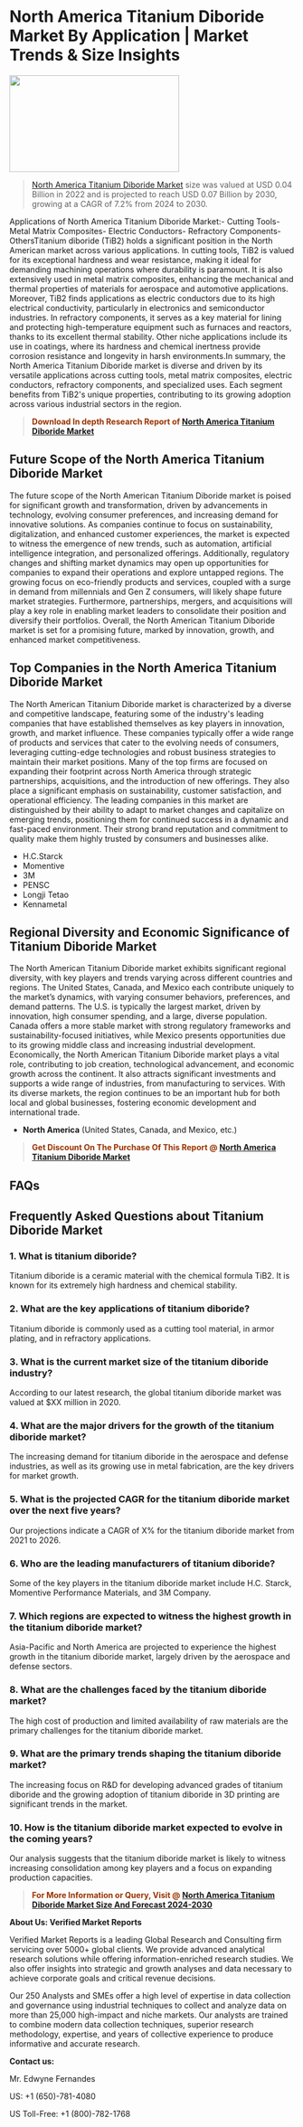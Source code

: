 <p><h1>North America Titanium Diboride Market By Application | Market Trends & Size Insights</h1><p><img class="aligncenter size-medium wp-image-105565" src="https://ffe5etoiles.com/wp-content/uploads/2025/01/MST7-300x171.png" alt="" width="300" height="171" /></p><blockquote><p><a href="https://www.verifiedmarketreports.com/download-sample/?rid=77728&utm_source=Github-NA&utm_medium=384" target="_blank">North America Titanium Diboride Market</a> size was valued at USD 0.04 Billion in 2022 and is projected to reach USD 0.07 Billion by 2030, growing at a CAGR of 7.2% from 2024 to 2030.</p></blockquote>Applications of North America Titanium Diboride Market:- Cutting Tools- Metal Matrix Composites- Electric Conductors- Refractory Components- OthersTitanium diboride (TiB2) holds a significant position in the North American market across various applications. In cutting tools, TiB2 is valued for its exceptional hardness and wear resistance, making it ideal for demanding machining operations where durability is paramount. It is also extensively used in metal matrix composites, enhancing the mechanical and thermal properties of materials for aerospace and automotive applications. Moreover, TiB2 finds applications as electric conductors due to its high electrical conductivity, particularly in electronics and semiconductor industries. In refractory components, it serves as a key material for lining and protecting high-temperature equipment such as furnaces and reactors, thanks to its excellent thermal stability. Other niche applications include its use in coatings, where its hardness and chemical inertness provide corrosion resistance and longevity in harsh environments.In summary, the North America Titanium Diboride market is diverse and driven by its versatile applications across cutting tools, metal matrix composites, electric conductors, refractory components, and specialized uses. Each segment benefits from TiB2's unique properties, contributing to its growing adoption across various industrial sectors in the region.</p><blockquote><p><span style="color: #993300;"><strong>Download In depth Research Report of <a href="https://www.verifiedmarketreports.com/download-sample/?rid=77728&utm_source=Github-NA&utm_medium=384">North America Titanium Diboride Market</a></strong></span></p></blockquote><h2>Future Scope of the North America Titanium Diboride Market</h2><p>The future scope of the North American Titanium Diboride market is poised for significant growth and transformation, driven by advancements in technology, evolving consumer preferences, and increasing demand for innovative solutions. As companies continue to focus on sustainability, digitalization, and enhanced customer experiences, the market is expected to witness the emergence of new trends, such as automation, artificial intelligence integration, and personalized offerings. Additionally, regulatory changes and shifting market dynamics may open up opportunities for companies to expand their operations and explore untapped regions. The growing focus on eco-friendly products and services, coupled with a surge in demand from millennials and Gen Z consumers, will likely shape future market strategies. Furthermore, partnerships, mergers, and acquisitions will play a key role in enabling market leaders to consolidate their position and diversify their portfolios. Overall, the North American Titanium Diboride market is set for a promising future, marked by innovation, growth, and enhanced market competitiveness.</p><h2>Top Companies in the North America Titanium Diboride Market</h2><p>The North American Titanium Diboride market is characterized by a diverse and competitive landscape, featuring some of the industry's leading companies that have established themselves as key players in innovation, growth, and market influence. These companies typically offer a wide range of products and services that cater to the evolving needs of consumers, leveraging cutting-edge technologies and robust business strategies to maintain their market positions. Many of the top firms are focused on expanding their footprint across North America through strategic partnerships, acquisitions, and the introduction of new offerings. They also place a significant emphasis on sustainability, customer satisfaction, and operational efficiency. The leading companies in this market are distinguished by their ability to adapt to market changes and capitalize on emerging trends, positioning them for continued success in a dynamic and fast-paced environment. Their strong brand reputation and commitment to quality make them highly trusted by consumers and businesses alike.</p><p><ul><li>H.C.Starck </li><li> Momentive </li><li> 3M </li><li> PENSC </li><li> Longji Tetao </li><li> Kennametal</li></ul></p><h2>Regional Diversity and Economic Significance of Titanium Diboride Market</h2><p>The North American Titanium Diboride market exhibits significant regional diversity, with key players and trends varying across different countries and regions. The United States, Canada, and Mexico each contribute uniquely to the market’s dynamics, with varying consumer behaviors, preferences, and demand patterns. The U.S. is typically the largest market, driven by innovation, high consumer spending, and a large, diverse population. Canada offers a more stable market with strong regulatory frameworks and sustainability-focused initiatives, while Mexico presents opportunities due to its growing middle class and increasing industrial development. Economically, the North American Titanium Diboride market plays a vital role, contributing to job creation, technological advancement, and economic growth across the continent. It also attracts significant investments and supports a wide range of industries, from manufacturing to services. With its diverse markets, the region continues to be an important hub for both local and global businesses, fostering economic development and international trade.</p><ul> <li><strong>North America</strong> (United States, Canada, and Mexico, etc.)</li></ul><blockquote><p><span style="color: #993300;"><strong>Get Discount On The Purchase Of This Report @ <a href="https://www.verifiedmarketreports.com/ask-for-discount/?rid=77728&utm_source=Github-NA&utm_medium=384">North America Titanium Diboride Market</a></strong></span></p></blockquote><h2>FAQs</h2><p><h2>Frequently Asked Questions about Titanium Diboride Market</h2><h3>1. What is titanium diboride?</div><div></h3><p>Titanium diboride is a ceramic material with the chemical formula TiB2. It is known for its extremely high hardness and chemical stability.</p><h3>2. What are the key applications of titanium diboride?</div><div></h3><p>Titanium diboride is commonly used as a cutting tool material, in armor plating, and in refractory applications.</p><h3>3. What is the current market size of the titanium diboride industry?</div><div></h3><p>According to our latest research, the global titanium diboride market was valued at $XX million in 2020.</p><h3>4. What are the major drivers for the growth of the titanium diboride market?</div><div></h3><p>The increasing demand for titanium diboride in the aerospace and defense industries, as well as its growing use in metal fabrication, are the key drivers for market growth.</p><h3>5. What is the projected CAGR for the titanium diboride market over the next five years?</div><div></h3><p>Our projections indicate a CAGR of X% for the titanium diboride market from 2021 to 2026.</p><h3>6. Who are the leading manufacturers of titanium diboride?</div><div></h3><p>Some of the key players in the titanium diboride market include H.C. Starck, Momentive Performance Materials, and 3M Company.</p><h3>7. Which regions are expected to witness the highest growth in the titanium diboride market?</div><div></h3><p>Asia-Pacific and North America are projected to experience the highest growth in the titanium diboride market, largely driven by the aerospace and defense sectors.</p><h3>8. What are the challenges faced by the titanium diboride market?</div><div></h3><p>The high cost of production and limited availability of raw materials are the primary challenges for the titanium diboride market.</p><h3>9. What are the primary trends shaping the titanium diboride market?</div><div></h3><p>The increasing focus on R&D for developing advanced grades of titanium diboride and the growing adoption of titanium diboride in 3D printing are significant trends in the market.</p><h3>10. How is the titanium diboride market expected to evolve in the coming years?</div><div></h3><p>Our analysis suggests that the titanium diboride market is likely to witness increasing consolidation among key players and a focus on expanding production capacities.</p></body></html></p><blockquote><p><span style="color: #993300;"><strong>For More Information or Query, Visit @ <a href="https://www.verifiedmarketreports.com/product/global-titanium-diboride-market-growth-2019-2024/">North America Titanium Diboride Market Size And Forecast 2024-2030</a></strong></span></p></blockquote><p><strong>About Us: Verified Market Reports</strong></p><p>Verified Market Reports is a leading Global Research and Consulting firm servicing over 5000+ global clients. We provide advanced analytical research solutions while offering information-enriched research studies. We also offer insights into strategic and growth analyses and data necessary to achieve corporate goals and critical revenue decisions.</p><p>Our 250 Analysts and SMEs offer a high level of expertise in data collection and governance using industrial techniques to collect and analyze data on more than 25,000 high-impact and niche markets. Our analysts are trained to combine modern data collection techniques, superior research methodology, expertise, and years of collective experience to produce informative and accurate research.</p><p><strong>Contact us:</strong></p><p>Mr. Edwyne Fernandes</p><p>US: +1 (650)-781-4080</p><p>US Toll-Free: +1 (800)-782-1768</p>
